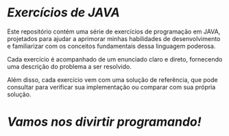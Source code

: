 

# *Exercícios de JAVA*
Este repositório contém uma série de exercícios de programação em JAVA, projetados para ajudar a aprimorar minhas habilidades de desenvolvimento e familiarizar com os conceitos fundamentais dessa linguagem poderosa.

Cada exercício é acompanhado de um enunciado claro e direto, fornecendo uma descrição do problema a ser resolvido.

Além disso, cada exercício vem com uma solução de referência, que pode consultar para verificar sua implementação ou comparar com sua própria solução. 


# *Vamos nos divirtir programando!*
